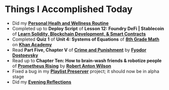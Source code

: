 # Things I Accomplished Today

- Did my **[Personal Healh and Wellness Routine](../../routines/2024/personal-health-and-wellness-routine-2024-week-12.md)**
- Completed up to **Deploy Script** of **Lesson 12: Foundry DeFi | Stablecoin** of **[Learn Solidity, Blockchain Development, & Smart Contracts](https://www.youtube.com/watch?v=umepbfKp5rI)**
- Completed **Quiz 1** of **Unit 4: Systems of Equations** of **[8th Grade Math](https://www.khanacademy.org/math/cc-eighth-grade-math)** on **[Khan Academy](https://www.khanacademy.org)**
- Read **Part Five, Chapter V** of **[Crime and Punishment](https://www.goodreads.com/book/show/7144.Crime_and_Punishment)** by **[Fyodor Dostoevsky](https://www.goodreads.com/author/show/3137322.Fyodor_Dostoevsky)**
- Read up to **Chapter Ten: How to brain-wash friends & robotize people** of **[Prometheus Rising](https://www.goodreads.com/book/show/28597.Prometheus_Rising)** by **[Robert Anton Wilson](https://www.goodreads.com/author/show/2918.Robert_Anton_Wilson)**
- Fixed a bug in my **[Playlist Preserver](https://github.com/evorhard/Playlist-Preserver)** project; it should now be in alpha stage
- Did my **[Evening Reflections](../../routines/evening-reflections.md)**
